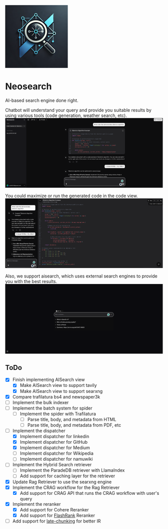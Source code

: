 <img src="./assets/neosearch.png" width="200px" height="200px" title="Neosearch_LOGO"/>

# Neosearch

AI-based search engine done right.

Chatbot will understand your query and provide you suitable results by using various tools (code generation, weather search, etc).
![Chat view](./assets/imgs/chat_view.png)

You could maximize or run the generated code in the code view.
![Code view](./assets/imgs/code_view.png)

Also, we support aisearch, which uses external search engines to provide you with the best results.
![Aisearch view](./assets/imgs/search_view.png)

## ToDo

- [x] Finish implementing AISearch view
    - [x] Make AISearch view to support tavily
    - [x] Make AISearch view to support searxng
- [x] Compare trafilatura bs4 and newspaper3k
- [ ] Implement the bulk indexer
- [ ] Implement the batch system for spider
    - [ ] Implement the spider with Trafilatura
        - [ ] Parse title, body, and metadata from HTML
        - [ ] Parse title, body, and metadata from PDF, etc
- [ ] Implement the dispatcher
    - [x] Implement dispatcher for linkedin
    - [x] Implement dispatcher for GitHub
    - [x] Implement dispatcher for Medium
    - [ ] Implement dispatcher for Wikipedia
    - [ ] Implement dispatcher for namuwiki
- [ ] Implement the Hybrid Search retriever
    - [ ] Implement the ParadeDB retriever with LlamaIndex
    - [ ] Add support for caching layer for the retriever
- [x] Update Rag Retriever to use the searxng engine
- [x] Implement the CRAG workflow for the Rag Retriever
    - [x] Add support for CRAG API that runs the CRAG workflow with user's query
- [x] Implement the reranker
    - [x] Add support for Cohere Reranker
    - [x] Add support for [FlashRank](https://github.com/PrithivirajDamodaran/FlashRank) Reranker
- [ ] Add support for [late-chunking](https://github.com/jina-ai/late-chunking) for better IR
